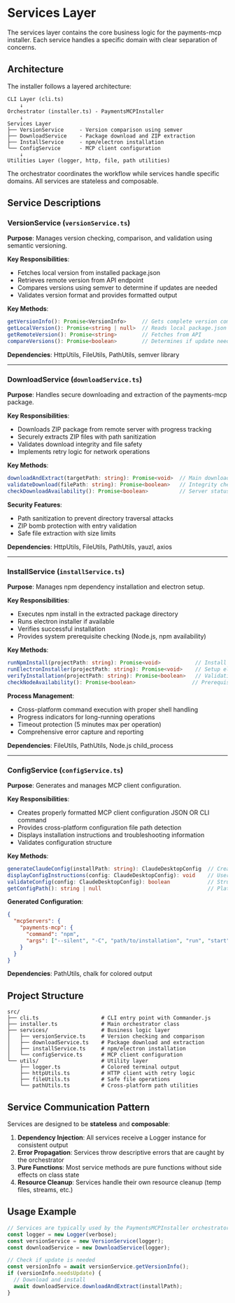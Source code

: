# Services Layer

The services layer contains the core business logic for the payments-mcp installer. Each service handles a specific domain with clear separation of concerns.

## Architecture

The installer follows a layered architecture:

```
CLI Layer (cli.ts)
    ↓
Orchestrator (installer.ts) - PaymentsMCPInstaller
    ↓
Services Layer
├── VersionService     - Version comparison using semver
├── DownloadService    - Package download and ZIP extraction
├── InstallService     - npm/electron installation
└── ConfigService      - MCP client configuration
    ↓
Utilities Layer (logger, http, file, path utilities)
```

The orchestrator coordinates the workflow while services handle specific domains. All services are stateless and composable.

## Service Descriptions

### VersionService (`versionService.ts`)

**Purpose**: Manages version checking, comparison, and validation using semantic versioning.

**Key Responsibilities**:
- Fetches local version from installed package.json
- Retrieves remote version from API endpoint
- Compares versions using semver to determine if updates are needed
- Validates version format and provides formatted output

**Key Methods**:
```typescript
getVersionInfo(): Promise<VersionInfo>     // Gets complete version comparison
getLocalVersion(): Promise<string | null>  // Reads local package.json
getRemoteVersion(): Promise<string>        // Fetches from API
compareVersions(): Promise<boolean>        // Determines if update needed
```

**Dependencies**: HttpUtils, FileUtils, PathUtils, semver library

---

### DownloadService (`downloadService.ts`)

**Purpose**: Handles secure downloading and extraction of the payments-mcp package.

**Key Responsibilities**:
- Downloads ZIP package from remote server with progress tracking
- Securely extracts ZIP files with path sanitization
- Validates download integrity and file safety
- Implements retry logic for network operations

**Key Methods**:
```typescript
downloadAndExtract(targetPath: string): Promise<void>  // Main download flow
validateDownload(filePath: string): Promise<boolean>   // Integrity check
checkDownloadAvailability(): Promise<boolean>          // Server status
```

**Security Features**:
- Path sanitization to prevent directory traversal attacks
- ZIP bomb protection with entry validation
- Safe file extraction with size limits

**Dependencies**: HttpUtils, FileUtils, PathUtils, yauzl, axios

---

### InstallService (`installService.ts`)

**Purpose**: Manages npm dependency installation and electron setup.

**Key Responsibilities**:
- Executes npm install in the extracted package directory
- Runs electron installer if available
- Verifies successful installation
- Provides system prerequisite checking (Node.js, npm availability)

**Key Methods**:
```typescript
runNpmInstall(projectPath: string): Promise<void>           // Install dependencies
runElectronInstaller(projectPath: string): Promise<void>    // Setup electron
verifyInstallation(projectPath: string): Promise<boolean>   // Validation
checkNodeAvailability(): Promise<boolean>                  // Prerequisite check
```

**Process Management**:
- Cross-platform command execution with proper shell handling
- Progress indicators for long-running operations
- Timeout protection (5 minutes max per operation)
- Comprehensive error capture and reporting

**Dependencies**: FileUtils, PathUtils, Node.js child_process

---

### ConfigService (`configService.ts`)

**Purpose**: Generates and manages MCP client configuration.

**Key Responsibilities**:
- Creates properly formatted MCP client configuration JSON OR CLI command
- Provides cross-platform configuration file path detection
- Displays installation instructions and troubleshooting information
- Validates configuration structure

**Key Methods**:
```typescript
generateClaudeConfig(installPath: string): ClaudeDesktopConfig  // Create config
displayConfigInstructions(config: ClaudeDesktopConfig): void    // User guidance
validateConfig(config: ClaudeDesktopConfig): boolean            // Structure check
getConfigPath(): string | null                                  // Platform paths
```

**Generated Configuration**:
```json
{
  "mcpServers": {
    "payments-mcp": {
      "command": "npm",
      "args": ["--silent", "-C", "path/to/installation", "run", "start"],
    }
  }
}
```

**Dependencies**: PathUtils, chalk for colored output

## Project Structure

```
src/
├── cli.ts                    # CLI entry point with Commander.js
├── installer.ts              # Main orchestrator class
├── services/                 # Business logic layer
│   ├── versionService.ts     # Version checking and comparison
│   ├── downloadService.ts    # Package download and extraction
│   ├── installService.ts     # npm/electron installation
│   └── configService.ts      # MCP client configuration
└── utils/                    # Utility layer
    ├── logger.ts             # Colored terminal output
    ├── httpUtils.ts          # HTTP client with retry logic
    ├── fileUtils.ts          # Safe file operations
    └── pathUtils.ts          # Cross-platform path utilities
```

## Service Communication Pattern

Services are designed to be **stateless** and **composable**:

1. **Dependency Injection**: All services receive a Logger instance for consistent output
2. **Error Propagation**: Services throw descriptive errors that are caught by the orchestrator
3. **Pure Functions**: Most service methods are pure functions without side effects on class state
4. **Resource Cleanup**: Services handle their own resource cleanup (temp files, streams, etc.)

## Usage Example

```typescript
// Services are typically used by the PaymentsMCPInstaller orchestrator
const logger = new Logger(verbose);
const versionService = new VersionService(logger);
const downloadService = new DownloadService(logger);

// Check if update is needed
const versionInfo = await versionService.getVersionInfo();
if (versionInfo.needsUpdate) {
  // Download and install
  await downloadService.downloadAndExtract(installPath);
}
```
